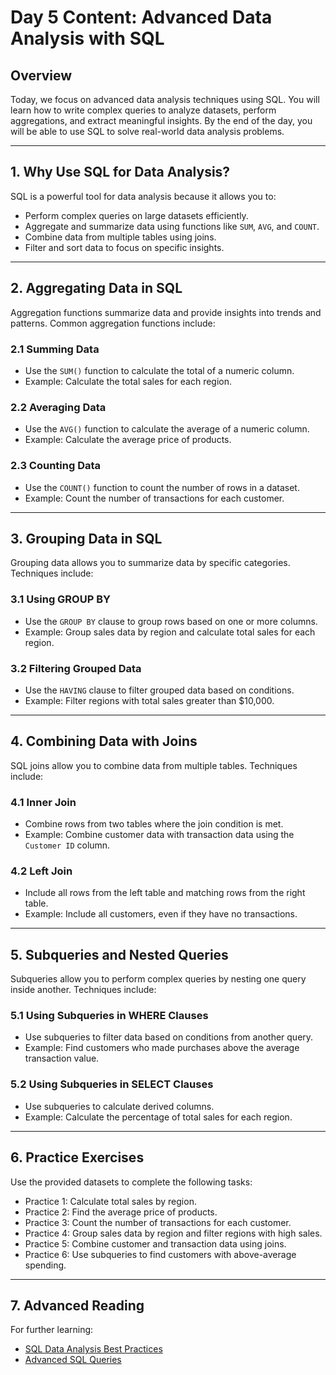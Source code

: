 # Day 5 Content: Advanced Data Analysis with SQL

## Overview
Today, we focus on advanced data analysis techniques using SQL. You will learn how to write complex queries to analyze datasets, perform aggregations, and extract meaningful insights. By the end of the day, you will be able to use SQL to solve real-world data analysis problems.

---

## 1. Why Use SQL for Data Analysis?
SQL is a powerful tool for data analysis because it allows you to:
- Perform complex queries on large datasets efficiently.
- Aggregate and summarize data using functions like `SUM`, `AVG`, and `COUNT`.
- Combine data from multiple tables using joins.
- Filter and sort data to focus on specific insights.

---

## 2. Aggregating Data in SQL
Aggregation functions summarize data and provide insights into trends and patterns. Common aggregation functions include:

### 2.1 Summing Data
- Use the `SUM()` function to calculate the total of a numeric column.
- Example: Calculate the total sales for each region.

### 2.2 Averaging Data
- Use the `AVG()` function to calculate the average of a numeric column.
- Example: Calculate the average price of products.

### 2.3 Counting Data
- Use the `COUNT()` function to count the number of rows in a dataset.
- Example: Count the number of transactions for each customer.

---

## 3. Grouping Data in SQL
Grouping data allows you to summarize data by specific categories. Techniques include:

### 3.1 Using GROUP BY
- Use the `GROUP BY` clause to group rows based on one or more columns.
- Example: Group sales data by region and calculate total sales for each region.

### 3.2 Filtering Grouped Data
- Use the `HAVING` clause to filter grouped data based on conditions.
- Example: Filter regions with total sales greater than $10,000.

---

## 4. Combining Data with Joins
SQL joins allow you to combine data from multiple tables. Techniques include:

### 4.1 Inner Join
- Combine rows from two tables where the join condition is met.
- Example: Combine customer data with transaction data using the `Customer ID` column.

### 4.2 Left Join
- Include all rows from the left table and matching rows from the right table.
- Example: Include all customers, even if they have no transactions.

---

## 5. Subqueries and Nested Queries
Subqueries allow you to perform complex queries by nesting one query inside another. Techniques include:

### 5.1 Using Subqueries in WHERE Clauses
- Use subqueries to filter data based on conditions from another query.
- Example: Find customers who made purchases above the average transaction value.

### 5.2 Using Subqueries in SELECT Clauses
- Use subqueries to calculate derived columns.
- Example: Calculate the percentage of total sales for each region.

---

## 6. Practice Exercises
Use the provided datasets to complete the following tasks:
- Practice 1: Calculate total sales by region.
- Practice 2: Find the average price of products.
- Practice 3: Count the number of transactions for each customer.
- Practice 4: Group sales data by region and filter regions with high sales.
- Practice 5: Combine customer and transaction data using joins.
- Practice 6: Use subqueries to find customers with above-average spending.

---

## 7. Advanced Reading
For further learning:
- [SQL Data Analysis Best Practices](https://towardsdatascience.com/sql-data-analysis-best-practices)
- [Advanced SQL Queries](https://www.sqlshack.com/advanced-sql-queries/)